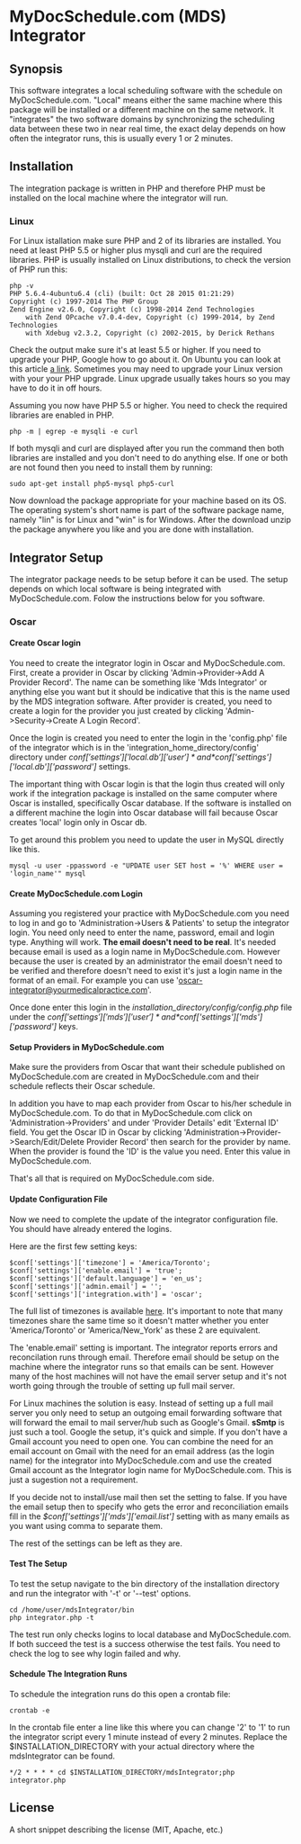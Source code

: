 # MyDocSchedule.com (MDS) Integrator #

## Synopsis

This software integrates a local scheduling software with the schedule on MyDocSchedule.com. "Local" means either the same machine where this package will be installed or
a different machine on the same network. It "integrates" the two software domains by synchronizing the scheduling data between these two in near real time, the exact
delay depends on how often the integrator runs, this is usually every 1 or 2 minutes. 

## Installation

The integration package is written in PHP and therefore PHP must be installed on the local machine where the integrator will run.

### Linux

For Linux istallation make sure PHP and 2 of its libraries are installed. You need at least PHP 5.5 or higher plus mysqli and curl are the required libraries.
PHP is usually installed on Linux distributions, to check the version of PHP run this:

~~~
php -v
PHP 5.6.4-4ubuntu6.4 (cli) (built: Oct 28 2015 01:21:29) 
Copyright (c) 1997-2014 The PHP Group
Zend Engine v2.6.0, Copyright (c) 1998-2014 Zend Technologies
    with Zend OPcache v7.0.4-dev, Copyright (c) 1999-2014, by Zend Technologies
    with Xdebug v2.3.2, Copyright (c) 2002-2015, by Derick Rethans
~~~    

Check the output make sure it's at least 5.5 or higher. If you need to upgrade your PHP, Google how to go about it. On Ubuntu you can look at this article [a link](http://askubuntu.com/questions/565784/how-to-upgrade-php-version-to-the-latest-stable-released-version-lets-say-how).
Sometimes you may need to upgrade your Linux version with your your PHP upgrade. Linux upgrade usually takes hours so you may have to do it in off hours.

Assuming you now have PHP 5.5 or higher. You need to check the required libraries are enabled in PHP.

~~~
php -m | egrep -e mysqli -e curl
~~~

If both mysqli and curl are displayed after you run the command then both libraries are installed and you don't need to do anything else. If one or both are not found then you need to install them by running:

~~~
sudo apt-get install php5-mysql php5-curl
~~~

Now download the package appropriate for your machine based on its OS. The operating system's short name is part of the software package name, namely "lin" is
for Linux and "win" is for Windows. After the download unzip the package anywhere you like and you are done with installation.

## Integrator Setup

The integrator package needs to be setup before it can be used. The setup depends on which local software is being integrated with MyDocSchedule.com. Folow the instructions below for you software.

### Oscar

#### Create Oscar login

You need to create the integrator login in Oscar and MyDocSchedule.com. First, create a provider in Oscar by clicking 'Admin->Provider->Add A Provider Record'. The name can be something like
'Mds Integrator' or anything else you want but it should be indicative that this is the name used by the MDS integration software. After provider is created, you
need to create a login for the provider you just created by clicking 'Admin->Security->Create A Login Record'.

Once the login is created you need to enter the login in the 'config.php' file of the integrator which is in the 'integration_home_directory/config' directory under
*$conf['settings']['local.db']['user']* and *$conf['settings']['local.db']['password']* settings.

The important thing with Oscar login is that the login thus created will only work if the integration package is installed on the same computer where Oscar is installed, specifically
Oscar database. If the software is installed on a different machine the login into Oscar database will fail because Oscar creates 'local' login only in Oscar db.

To get around this problem you need to update the user in MySQL directly like this.

~~~
mysql -u user -ppassword -e "UPDATE user SET host = '%' WHERE user = 'login_name'" mysql
~~~

#### Create MyDocSchedule.com Login
   
Assuming you registered your practice with MyDocSchedule.com you need to log in and go to 'Administration->Users & Patients' to setup the integrator login. You need only need to enter the name,
password, email and login type. Anything will work. **The email doesn't need to be real**. It's needed because email is used as a login name in MyDocSchedule.com. However
because the user is created by an administrator the email doesn't need to be verified and therefore doesn't need to exist it's just a login name in the format of an email. For example
you can use 'oscar-integrator@yourmedicalpractice.com'.

Once done enter this login in the *installation_directory/config/config.php* file under the *$conf['settings']['mds']['user']* and *$conf['settings']['mds']['password']* keys.
 
#### Setup Providers in MyDocSchedule.com

Make sure the providers from Oscar that want their schedule published on MyDocSchedule.com are created in MyDocSchedule.com and their schedule reflects their Oscar schedule.

In addition you have to map each provider from Oscar to his/her schedule in MyDocSchedule.com. To do that in MyDocSchedule.com click on 'Administration->Providers' and under 'Provider
Details' edit 'External ID' field. You get the Oscar ID in Oscar by clicking 'Administration->Provider->Search/Edit/Delete Provider Record' then search for the
provider by name.  When the provider is found the 'ID' is the value you need. Enter this value in MyDocSchedule.com.

That's all that is required on MyDocSchedule.com side.

#### Update Configuration File

Now we need to complete the update of the integrator configuration file. You should have already entered the logins. 

Here are the first few setting keys:

~~~
$conf['settings']['timezone'] = 'America/Toronto';
$conf['settings']['enable.email'] = 'true';       
$conf['settings']['default.language'] = 'en_us';  
$conf['settings']['admin.email'] = '';
$conf['settings']['integration.with'] = 'oscar';
~~~

The full list of timezones is available [here](http://php.net/manual/en/timezones.php). It's important to note that many timezones share the same time so it doesn't matter
whether you enter 'America/Toronto' or 'America/New_York' as these 2 are equivalent.

The 'enable.email' setting is important. The integrator reports errors and reconcilation runs through email. Therefore email should be setup on the machine where the integrator runs
so that emails can be sent. However many of the host machines will not have the email server setup and it's not worth going through the trouble of setting up full mail server.

For Linux machines the solution is easy. Instead of setting up a full mail server you only need to setup an outgoing email forwarding software that will forward the email
to mail server/hub such as Google's Gmail. **sSmtp** is just such a tool. Google the setup, it's quick and simple. If you don't have a Gmail account you need to open one.
You can combine the need for an email account on Gmail with the need for an email address (as the login name) for the integrator into MyDocSchedule.com and use the created Gmail
account as the Integrator login name for MyDocSchedule.com. This is just a sugestion not a requirement.

If you decide not to install/use mail then set the setting to false. If you have the email setup then to specify who gets the error and reconciliation emails fill in the
*$conf['settings']['mds']['email.list']* setting with as many emails as you want using comma to separate them. 

The rest of the settings can be left as they are.

#### Test The Setup

To test the setup navigate to the bin directory of the installation directory and run the integrator with '-t' or '--test' options.

~~~
cd /home/user/mdsIntegrator/bin
php integrator.php -t
~~~

The test run only checks logins to local database and MyDocSchedule.com. If both succeed the test is a success otherwise the test fails. You need to check the
log to see why login failed and why.


#### Schedule The Integration Runs

To schedule the integration runs do this open a crontab file:

~~~
crontab -e
~~~

In the crontab file enter a line like this where you can change '2' to '1' to run the integrator script every 1 minute instead of every 2 minutes.
Replace the $INSTALLATION_DIRECTORY with your actual directory where the mdsIntegrator can be found.

~~~
*/2 * * * * cd $INSTALLATION_DIRECTORY/mdsIntegrator;php integrator.php
~~~

## License

A short snippet describing the license (MIT, Apache, etc.)

